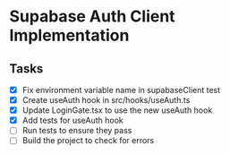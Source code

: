 # Supabase Auth Client Implementation

## Tasks
- [x] Fix environment variable name in supabaseClient test
- [x] Create useAuth hook in src/hooks/useAuth.ts
- [x] Update LoginGate.tsx to use the new useAuth hook
- [x] Add tests for useAuth hook
- [ ] Run tests to ensure they pass
- [ ] Build the project to check for errors
